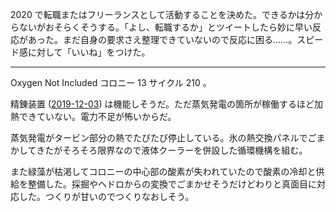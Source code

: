 2020 で転職またはフリーランスとして活動することを決めた。できるかは分からないがおそらくそうする。「よし、転職するか」とツイートしたら妙に早い反応があった。まだ自身の要求さえ整理できていないので反応に困る……。スピード感に対して「いいね」をつけた。

---

Oxygen Not Included コロニー 13 サイクル 210 。

精錬装置 ([2019-12-03][]) は機能しそうだ。ただ蒸気発電の箇所が稼働するほど加熱できていない。電力不足が怖いからだ。

蒸気発電がタービン部分の熱でたびたび停止している。氷の熱交換パネルでごまかしてきたがそろそろ限界なので液体クーラーを併設した循環機構を組む。

また緑藻が枯渇してコロニーの中心部の酸素が失われていたので酸素の冷却と供給を整備した。採掘やヘドロからの変換でごまかせそうだけどわりと真面目に対応した。つくりが甘いのでつくりなおしそう。

[2019-12-03]: https://blog.bouzuya.net/2019/12/03/
